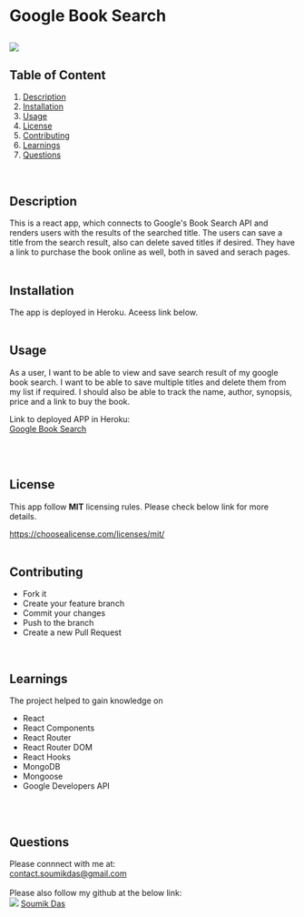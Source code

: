 # Google Book Search

   
  ## ![](https://img.shields.io/badge/license-MIT-yellowgreen)
  

  ## Table of Content
   1. [Description](#Description)
   2. [Installation](#Installation)
   3. [Usage](#Usage)
   4. [License](#License)
   5. [Contributing](#Contributing)
   6. [Learnings](#Learnings)
   7. [Questions](#Questions)  
   <br>

  ## Description 
  This is a react app, which connects to Google's Book Search API and renders users with the results of the searched title.
  The users can save a title from the search result, also can delete saved titles if desired. They have a link to purchase the book online as well, both in saved and serach pages.
  <br>
  <br>

  ## Installation 
 
The app is deployed in Heroku. Aceess link below.
 <br>
  <br>

  ## Usage 
  As a user, I want to be able to view and save search result of my google book search. I want to be able to save multiple titles and delete them from my list if required. I should also be able to track the name, author, synopsis, price and a link to buy the book. 

Link to deployed APP in Heroku:<br>
[Google Book Search](https://sd-google-book-search.herokuapp.com/)

 <br>
  <br>

  ## License 
  This app follow **MIT** licensing rules. Please check below link for more details.
  
  https://choosealicense.com/licenses/mit/ <br>
  <br>

  ## Contributing 
 - Fork it
 - Create your feature branch
 - Commit your changes
 - Push to the branch
 - Create a new Pull Request <br>
  <br>

  ## Learnings 
  The project helped to gain knowledge on
  - React
  - React Components
  - React Router
  - React Router DOM
  - React Hooks
  - MongoDB
  - Mongoose
  - Google Developers API
 <br>
  <br>

  ## Questions <br>
  Please connnect with me at: <br> contact.soumikdas@gmail.com <br> <br>
  Please also follow my github at the below link: <br>
 ![](https://img.shields.io/github/followers/dassoumik?style=social)     [Soumik Das](https://github.com/dassoumik)  

